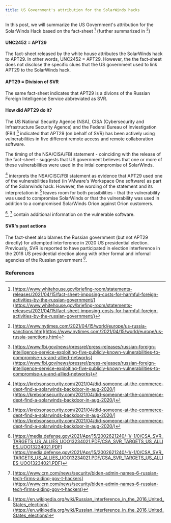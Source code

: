 ```yaml
---
title: US Government's attribution for the SolarWinds hacks
---
```

In this post, we will summarize the US Government's attribution for the SolarWinds Hack based on the fact-sheet [^whitehouse20210415] (further summarized in [^nyt20210415])

#### UNC2452 = APT29 
The fact-sheet released by the white house attributes the SolarWinds hack to APT29. In other words, UNC2452 = APT29. However, the the fact-sheet does not disclose the specific clues that the US government used to link APT29 to the SolarWinds hack.

#### APT29 = Division of SVR
The same fact-sheet indicates that APT29 is a divions of the Russian Foreign Intelligence Service abbreviated as SVR.

#### How did APT29 do it?
The US National Security Agence (NSA), CISA (Cybersecurity and Infrastructure Security Agence) and the Federal Bureau of Inviestigation (FBI) [^fbi20210415-1] indicated that APT29 (on behalf of SVR) has been actively using vulnerabilities in five different remote access and remote collaboration software. 

The timing of the NSA/CISA/FBI statement - coinciding with the release of the fact-sheet - suggests that US government believes that one or more of these vulnerabilities were used in the intial compromise of SolarWinds.

[^krebs20210416] interprets the NSA/CISC/FBI statement as evidence that APT29 used one of the vulnerabilities listed (in VMware's Workspace One software) as part of the Solarwinds hack. However, the wording of the statement and its interpretation in [^krebs20210416] leaves room for both possibilities - that the vulnerability was used to compromise SolarWinds or that the vulnerability was used in addition to a compromised SolarWinds Orion against Orion customers.

[^fbi20210415-2], [^crn20210415] contain additional information on the vulnerable software. 

#### SVR's past actions
The fact-sheet also blames the Russian government (but not APT29 directly) for attempted interference in 2020 US presidential election. Previously, SVR is reported to have participated in election interference in the 2016 US presidential election along with other formal and infornal agencies of the Russian government [^wiki2016].

### References 
[^nyt20210415]: [https://www.nytimes.com/2021/04/15/world/europe/us-russia-sanctions.htm](https://www.nytimes.com/2021/04/15/world/europe/us-russia-sanctions.htm)
[^whitehouse20210415]: [https://www.whitehouse.gov/briefing-room/statements-releases/2021/04/15/fact-sheet-imposing-costs-for-harmful-foreign-activities-by-the-russian-government/](https://www.whitehouse.gov/briefing-room/statements-releases/2021/04/15/fact-sheet-imposing-costs-for-harmful-foreign-activities-by-the-russian-government/)
[^wiki2016]: [https://en.wikipedia.org/wiki/Russian_interference_in_the_2016_United_States_elections](https://en.wikipedia.org/wiki/Russian_interference_in_the_2016_United_States_elections)
[^fbi20210415-1]: [https://www.fbi.gov/news/pressrel/press-releases/russian-foreign-intelligence-service-exploiting-five-publicly-known-vulnerabilities-to-compromise-us-and-allied-networks](https://www.fbi.gov/news/pressrel/press-releases/russian-foreign-intelligence-service-exploiting-five-publicly-known-vulnerabilities-to-compromise-us-and-allied-networks)
[^crn20210415]: [https://www.crn.com/news/security/biden-admin-names-6-russian-tech-firms-aiding-gov-t-hackers](https://www.crn.com/news/security/biden-admin-names-6-russian-tech-firms-aiding-gov-t-hackers)
[^fbi20210415-2]: [https://media.defense.gov/2021/Apr/15/2002621240/-1/-1/0/CSA_SVR_TARGETS_US_ALLIES_UOO13234021.PDF/CSA_SVR_TARGETS_US_ALLIES_UOO13234021.PDF](https://media.defense.gov/2021/Apr/15/2002621240/-1/-1/0/CSA_SVR_TARGETS_US_ALLIES_UOO13234021.PDF/CSA_SVR_TARGETS_US_ALLIES_UOO13234021.PDF)
[^krebs20210416]: [https://krebsonsecurity.com/2021/04/did-someone-at-the-commerce-dept-find-a-solarwinds-backdoor-in-aug-2020/](https://krebsonsecurity.com/2021/04/did-someone-at-the-commerce-dept-find-a-solarwinds-backdoor-in-aug-2020/)
